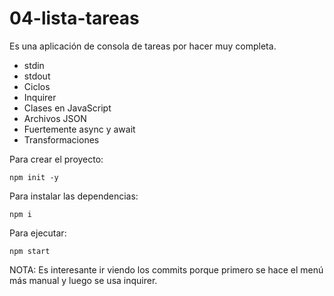 # 04-lista-tareas

Es una aplicación de consola de tareas por hacer muy completa.

- stdin
- stdout
- Ciclos
- Inquirer
- Clases en JavaScript
- Archivos JSON
- Fuertemente async y await
- Transformaciones

Para crear el proyecto:

```
npm init -y
```

Para instalar las dependencias:

```
npm i
```

Para ejecutar:

```
npm start
```

NOTA: Es interesante ir viendo los commits porque primero se hace el menú más manual y luego se usa inquirer.
